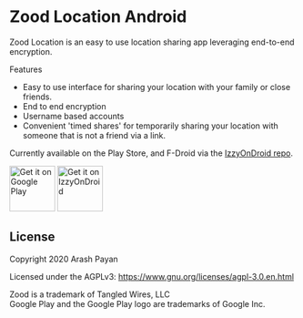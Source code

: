 # Zood Location Android

Zood Location is an easy to use location sharing app leveraging end-to-end encryption.

Features
* Easy to use interface for sharing your location with your family or close friends.
* End to end encryption
* Username based accounts
* Convenient 'timed shares' for temporarily sharing your location with someone that is not a friend via a link.

Currently available on the Play Store, and F-Droid via the [IzzyOnDroid repo](https://apt.izzysoft.de/fdroid/).

<a href="https://play.google.com/store/apps/details?id=xyz.zood.george"><img alt="Get it on Google Play" src="https://play.google.com/intl/en_us/badges/images/generic/en_badge_web_generic.png" height="80px" /></a>
<a href="https://apt.izzysoft.de/fdroid/index/apk/xyz.zood.george"><img alt="Get it on IzzyOnDroid" src="https://gitlab.com/IzzyOnDroid/repo/-/raw/master/assets/IzzyOnDroid.png" height="80px" /></a>

## License

Copyright 2020 Arash Payan

Licensed under the AGPLv3: https://www.gnu.org/licenses/agpl-3.0.en.html

Zood is a trademark of Tangled Wires, LLC<br>
Google Play and the Google Play logo are trademarks of Google Inc.
